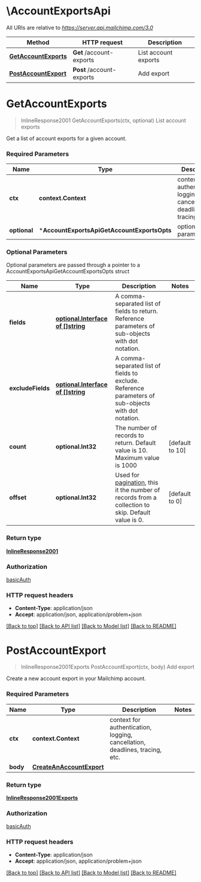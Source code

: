 # \AccountExportsApi

All URIs are relative to *https://server.api.mailchimp.com/3.0*

Method | HTTP request | Description
------------- | ------------- | -------------
[**GetAccountExports**](AccountExportsApi.md#GetAccountExports) | **Get** /account-exports | List account exports
[**PostAccountExport**](AccountExportsApi.md#PostAccountExport) | **Post** /account-exports | Add export


# **GetAccountExports**
> InlineResponse2001 GetAccountExports(ctx, optional)
List account exports

Get a list of account exports for a given account.

### Required Parameters

Name | Type | Description  | Notes
------------- | ------------- | ------------- | -------------
 **ctx** | **context.Context** | context for authentication, logging, cancellation, deadlines, tracing, etc.
 **optional** | ***AccountExportsApiGetAccountExportsOpts** | optional parameters | nil if no parameters

### Optional Parameters
Optional parameters are passed through a pointer to a AccountExportsApiGetAccountExportsOpts struct

Name | Type | Description  | Notes
------------- | ------------- | ------------- | -------------
 **fields** | [**optional.Interface of []string**](string.md)| A comma-separated list of fields to return. Reference parameters of sub-objects with dot notation. | 
 **excludeFields** | [**optional.Interface of []string**](string.md)| A comma-separated list of fields to exclude. Reference parameters of sub-objects with dot notation. | 
 **count** | **optional.Int32**| The number of records to return. Default value is 10. Maximum value is 1000 | [default to 10]
 **offset** | **optional.Int32**| Used for [pagination](https://mailchimp.com/developer/marketing/docs/methods-parameters/#pagination), this it the number of records from a collection to skip. Default value is 0. | [default to 0]

### Return type

[**InlineResponse2001**](inline_response_200_1.md)

### Authorization

[basicAuth](../README.md#basicAuth)

### HTTP request headers

 - **Content-Type**: application/json
 - **Accept**: application/json, application/problem+json

[[Back to top]](#) [[Back to API list]](../README.md#documentation-for-api-endpoints) [[Back to Model list]](../README.md#documentation-for-models) [[Back to README]](../README.md)

# **PostAccountExport**
> InlineResponse2001Exports PostAccountExport(ctx, body)
Add export

Create a new account export in your Mailchimp account.

### Required Parameters

Name | Type | Description  | Notes
------------- | ------------- | ------------- | -------------
 **ctx** | **context.Context** | context for authentication, logging, cancellation, deadlines, tracing, etc.
  **body** | [**CreateAnAccountExport**](CreateAnAccountExport.md)|  | 

### Return type

[**InlineResponse2001Exports**](inline_response_200_1_exports.md)

### Authorization

[basicAuth](../README.md#basicAuth)

### HTTP request headers

 - **Content-Type**: application/json
 - **Accept**: application/json, application/problem+json

[[Back to top]](#) [[Back to API list]](../README.md#documentation-for-api-endpoints) [[Back to Model list]](../README.md#documentation-for-models) [[Back to README]](../README.md)

